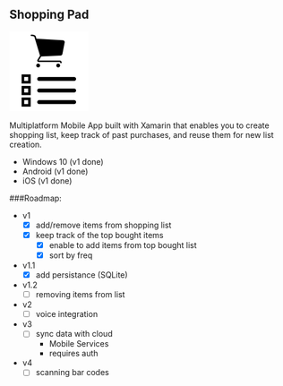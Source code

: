 ## Shopping Pad

![Shopping Pad](ShoppingPad.png)

Multiplatform Mobile App built with Xamarin that enables you to create shopping list, keep track of past purchases, and reuse them for new list creation.

* Windows 10 (v1 done)
* Android (v1 done)
* iOS (v1 done)
	
###Roadmap:
* v1
	* [x] add/remove items from shopping list
	* [x] keep track of the top bought items
		* [x] enable to add items from top bought list
		* [x] sort by freq

* v1.1
	* [x] add persistance (SQLite)
    
* v1.2
    * [ ] removing items from list

* v2
	* [ ] voice integration

* v3
	* [ ] sync data with cloud
		* Mobile Services
		* requires auth

* v4
	* [ ] scanning bar codes
